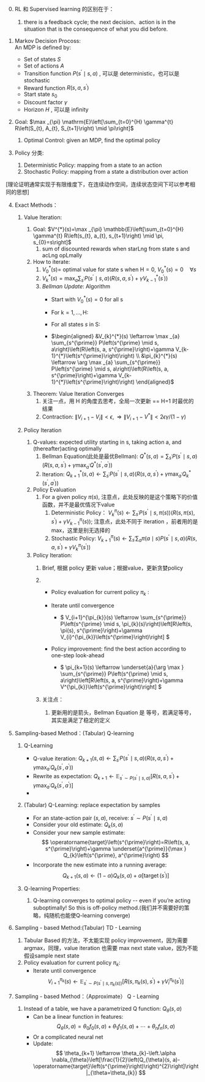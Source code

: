 0. RL 和 Supervised learning 的区别在于：
   1. there is a feedback cycle; the next decision、action is in the situation that is the consequence of what you did before.

1. Markov Decision Procoss:\
   An MDP is defined by:
   - Set of states $S$
   - Set of actions $A$
   - Transition function $P\left(s^{\prime} \mid s, a\right)$ , 可以是 deterministic，也可以是 stochastic
   - Reward function $R\left(s, a, s^{\prime}\right)$
   - Start state $s_{0}$
   - Discount factor $\gamma$
   - Horizon $H$ , 可以是 infinity

2. Goal: $\max _{\pi} \mathrm{E}\left[\sum_{t=0}^{H} \gamma^{t} R\left(S_{t}, A_{t}, S_{t+1}\right) \mid \pi\right]$
   1. Optimal Control: given an MDP, find the optimal policy

3. Policy 分类:
   1. Deterministic Policy: mapping from a state to an action
   2. Stochastic Policy: mapping from a state a distribution over action

[理论证明通常实现于有限维度下，在连续动作空间，连续状态空间下可以参考相同的思想]

4. Exact Methods：
   1. Value Iteration: 
      1. Goal:  $V^{*}(s)=\max _{\pi} \mathbb{E}\left[\sum_{t=0}^{H} \gamma^{t} R\left(s_{t}, a_{t}, s_{t+1}\right) \mid \pi, s_{0}=s\right]$
         1. sum of discounted rewards when starLng from state s and acLng opLmally
      2. How to iterate:
         1. $V_{0}^{*}(s)=$ optimal value for state s when $\mathrm{H}=0$, $V_{0}^{*}(s)=0 \quad \forall s$
         2. $V_{k}^{*}(s)=\max _{a} \sum_{s^{\prime}} P\left(s^{\prime} \mid s, a\right)\left(R\left(s, a, s^{\prime}\right)+\gamma V_{k-1}^{*}\left(s^{\prime}\right)\right)$
         3. *Bellman Update*:  Algorithm
            - Start with $V_{0}^{*}(s)=0$ for all $\mathrm{s}$
            - For $\mathrm{k}=1, \ldots, \mathrm{H}:$
            - For all states $s$ in S:

            - $\begin{aligned}
                &V_{k}^{*}(s) \leftarrow \max _{a} \sum_{s^{\prime}} P\left(s^{\prime} \mid s, a\right)\left(R\left(s, a, s^{\prime}\right)+\gamma V_{k-1}^{*}\left(s^{\prime}\right)\right) \\
                &\pi_{k}^{*}(s) \leftarrow \arg \max _{a} \sum_{s^{\prime}} P\left(s^{\prime} \mid s, a\right)\left(R\left(s, a, s^{\prime}\right)+\gamma V_{k-1}^{*}\left(s^{\prime}\right)\right)
                \end{aligned}$
        1. Theorem: Value Iteration Converges
           1. 关注一点，用 H 的角度去思考，全局一次更新 == H=1 时最优的结果
           2. Contraction: $\left\|V_{i+1}-V_{i}\right\|<\epsilon, \Rightarrow\left\|V_{i+1}-V^{*}\right\|<2 \epsilon \gamma /(1-\gamma)$


   2. Policy Iteration
      1. Q-values: expected utility starting in s, taking action a, and (thereafter)acting optimally
         1. Bellman Equation(此处是最优Bellman): $Q^{*}(s, a)=\sum_{s^{\prime}} P\left(s^{\prime} \mid s, a\right)\left(R\left(s, a, s^{\prime}\right)+\gamma \max _{a^{\prime}} Q^{*}\left(s^{\prime}, a^{\prime}\right)\right)$
         2. Iteration: $Q_{k+1}^{*}(s, a) \leftarrow \sum_{s^{\prime}} P\left(s^{\prime} \mid s, a\right)\left(R\left(s, a, s^{\prime}\right)+\gamma \max _{a^{\prime}} Q_{k}^{*}\left(s^{\prime}, a^{\prime}\right)\right)$
      2. Policy Evaluation
         1. For a given policy $\pi(s)$, 注意点，此处反映的是这个策略下的价值函数，并不是最优情况下value
            1. Deterministic Policy： $V_{k}^{\pi}(s) \leftarrow \sum_{s^{\prime}} P\left(s^{\prime} \mid s, \pi(s)\right)\left(R\left(s, \pi(s), s^{\prime}\right)+\gamma V_{k-1}^{\pi}(s)\right)$;  注意点，此处不同于 iteration ，前者用的是 max，这里是别无选择的
            2. Stochastic Policy: $V_{k+1}^{\pi}(s) \leftarrow \sum_{s^{\prime}} \sum_{a} \pi(a \mid s) P\left(s^{\prime} \mid s, a\right)\left(R\left(s, a, s^{\prime}\right)+\gamma V_{k}^{\pi}\left(s^{\prime}\right)\right)$
      3. Policy Iteration:
         1. Brief, 根据 policy 更新 value；根据value，更新贪婪policy
         2. - Policy evaluation for current policy $\pi_{k}$ :
            - Iterate until convergence
              - $
              V_{i+1}^{\pi_{k}}(s) \leftarrow \sum_{s^{\prime}} P\left(s^{\prime} \mid s, \pi_{k}(s)\right)\left[R\left(s, \pi(s), s^{\prime}\right)+\gamma V_{i}^{\pi_{k}}\left(s^{\prime}\right)\right]
              $

            - Policy improvement: find the best action according to one-step look-ahead
              - $
              \pi_{k+1}(s) \leftarrow \underset{a}{\arg \max } \sum_{s^{\prime}} P\left(s^{\prime} \mid s, a\right)\left[R\left(s, a, s^{\prime}\right)+\gamma V^{\pi_{k}}\left(s^{\prime}\right)\right]
              $

           1. 关注点：
              1. 更新用的是箭头，Bellman Equation 是 等号，若满足等号，其实是满足了稳定的定义


5. Sampling-based Method：(Tabular) Q-learning
   1. Q-Learning
      - Q-value iteration: $Q_{k+1}(s, a) \leftarrow \sum_{s^{\prime}} P\left(s^{\prime} \mid s, a\right)\left(R\left(s, a, s^{\prime}\right)+\gamma \max _{a^{\prime}} Q_{k}\left(s^{\prime}, a^{\prime}\right)\right)$
      - Rewrite as expectation: $Q_{k+1} \leftarrow \mathbb{E}_{s^{\prime} \sim P\left(s^{\prime} \mid s, a\right)}\left[R\left(s, a, s^{\prime}\right)+\gamma \max _{a^{\prime}} Q_{k}\left(s^{\prime}, a^{\prime}\right)\right]$
      - 
   2. (Tabular) Q-Learning: replace expectation by samples
      - For an state-action pair $(s, a)$, receive: $s^{\prime} \sim P\left(s^{\prime} \mid s, a\right)$
      - Consider your old estimate: $Q_{k}(s, a)$
      - Consider your new sample estimate:
        $$
        \operatorname{target}\left(s^{\prime}\right)=R\left(s, a, s^{\prime}\right)+\gamma \underset{a^{\prime}}{\max } Q_{k}\left(s^{\prime}, a^{\prime}\right)
        $$
      - Incorporate the new estimate into a running average:
        $$
        Q_{k+1}(s, a) \leftarrow(1-\alpha) Q_{k}(s, a)+\alpha\left[\operatorname{target}\left(s^{\prime}\right)\right]
        $$
   
    3. Q-learning Properties:
       1. Q-learning converges to optimal policy -- even if you’re acting suboptimally! So this is off-policy method.(我们并不需要好的策略，纯随机也能使Q-learning converge)


6. Sampling - based Method:(Tabular) TD - Learning
   1. Tabular Based 的方法，不太能实现 policy improvement，因为需要 argmax，同理，value iteration 也需要 max next state value，因为不能假设sample next state
   2. Policy evaluation for current policy $\pi_{k}:$
      - Iterate until convergence
        $$
        V_{i+1}^{\pi_{k}}(s) \leftarrow \mathbb{E}_{s^{\prime} \sim P\left(s^{\prime} \mid s, \pi_{k}(s)\right)}\left[R\left(s, \pi_{k}(s), s^{\prime}\right)+\gamma V_{i}^{\pi_{k}}\left(s^{\prime}\right)\right]
        $$


7. Sampling - based Method：（Approximate） Q - Learning
   1. Instead of a table, we have a parametrized Q function: $Q_{\theta}(s, a)$
      - Can be a linear function in features:
        $$
        Q_{\theta}(s, a)=\theta_{0} f_{0}(s, a)+\theta_{1} f_{1}(s, a)+\cdots+\theta_{n} f_{n}(s, a)
        $$
      - Or a complicated neural net
      - Update:
        $$
        \theta_{k+1} \leftarrow \theta_{k}-\left.\alpha \nabla_{\theta}\left[\frac{1}{2}\left(Q_{\theta}(s, a)-\operatorname{target}\left(s^{\prime}\right)\right)^{2}\right]\right|_{\theta=\theta_{k}}
        $$